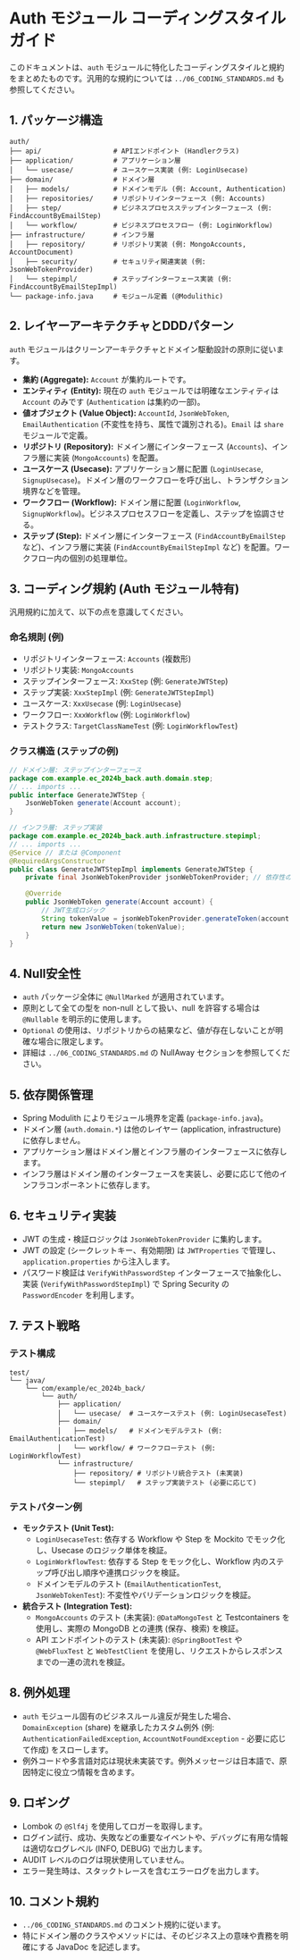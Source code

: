 # Auth モジュール コーディングスタイルガイド

このドキュメントは、`auth` モジュールに特化したコーディングスタイルと規約をまとめたものです。汎用的な規約については `../06_CODING_STANDARDS.md` も参照してください。

## 1. パッケージ構造
```
auth/
├── api/                  # APIエンドポイント (Handlerクラス)
├── application/          # アプリケーション層
│   └── usecase/          # ユースケース実装 (例: LoginUsecase)
├── domain/               # ドメイン層
│   ├── models/           # ドメインモデル (例: Account, Authentication)
│   ├── repositories/     # リポジトリインターフェース (例: Accounts)
│   ├── step/             # ビジネスプロセスステップインターフェース (例: FindAccountByEmailStep)
│   └── workflow/         # ビジネスプロセスフロー (例: LoginWorkflow)
├── infrastructure/       # インフラ層
│   ├── repository/       # リポジトリ実装 (例: MongoAccounts, AccountDocument)
│   ├── security/         # セキュリティ関連実装 (例: JsonWebTokenProvider)
│   └── stepimpl/         # ステップインターフェース実装 (例: FindAccountByEmailStepImpl)
└── package-info.java     # モジュール定義 (@Modulithic)
```

## 2. レイヤーアーキテクチャとDDDパターン
`auth` モジュールはクリーンアーキテクチャとドメイン駆動設計の原則に従います。

- **集約 (Aggregate):** `Account` が集約ルートです。
- **エンティティ (Entity):** 現在の `auth` モジュールでは明確なエンティティは `Account` のみです (`Authentication` は集約の一部)。
- **値オブジェクト (Value Object):** `AccountId`, `JsonWebToken`, `EmailAuthentication` (不変性を持ち、属性で識別される)。`Email` は `share` モジュールで定義。
- **リポジトリ (Repository):** ドメイン層にインターフェース (`Accounts`)、インフラ層に実装 (`MongoAccounts`) を配置。
- **ユースケース (Usecase):** アプリケーション層に配置 (`LoginUsecase`, `SignupUsecase`)。ドメイン層のワークフローを呼び出し、トランザクション境界などを管理。
- **ワークフロー (Workflow):** ドメイン層に配置 (`LoginWorkflow`, `SignupWorkflow`)。ビジネスプロセスフローを定義し、ステップを協調させる。
- **ステップ (Step):** ドメイン層にインターフェース (`FindAccountByEmailStep` など)、インフラ層に実装 (`FindAccountByEmailStepImpl` など) を配置。ワークフロー内の個別の処理単位。

## 3. コーディング規約 (Auth モジュール特有)
汎用規約に加えて、以下の点を意識してください。

### 命名規則 (例)
- リポジトリインターフェース: `Accounts` (複数形)
- リポジトリ実装: `MongoAccounts`
- ステップインターフェース: `XxxStep` (例: `GenerateJWTStep`)
- ステップ実装: `XxxStepImpl` (例: `GenerateJWTStepImpl`)
- ユースケース: `XxxUsecase` (例: `LoginUsecase`)
- ワークフロー: `XxxWorkflow` (例: `LoginWorkflow`)
- テストクラス: `TargetClassNameTest` (例: `LoginWorkflowTest`)

### クラス構造 (ステップの例)
```java
// ドメイン層: ステップインターフェース
package com.example.ec_2024b_back.auth.domain.step;
// ... imports ...
public interface GenerateJWTStep {
    JsonWebToken generate(Account account);
}

// インフラ層: ステップ実装
package com.example.ec_2024b_back.auth.infrastructure.stepimpl;
// ... imports ...
@Service // または @Component
@RequiredArgsConstructor
public class GenerateJWTStepImpl implements GenerateJWTStep {
    private final JsonWebTokenProvider jsonWebTokenProvider; // 依存性の注入

    @Override
    public JsonWebToken generate(Account account) {
        // JWT生成ロジック
        String tokenValue = jsonWebTokenProvider.generateToken(account.id().value());
        return new JsonWebToken(tokenValue);
    }
}
```

## 4. Null安全性
- `auth` パッケージ全体に `@NullMarked` が適用されています。
- 原則として全ての型を non-null として扱い、null を許容する場合は `@Nullable` を明示的に使用します。
- `Optional` の使用は、リポジトリからの結果など、値が存在しないことが明確な場合に限定します。
- 詳細は `../06_CODING_STANDARDS.md` の NullAway セクションを参照してください。

## 5. 依存関係管理
- Spring Modulith によりモジュール境界を定義 (`package-info.java`)。
- ドメイン層 (`auth.domain.*`) は他のレイヤー (application, infrastructure) に依存しません。
- アプリケーション層はドメイン層とインフラ層のインターフェースに依存します。
- インフラ層はドメイン層のインターフェースを実装し、必要に応じて他のインフラコンポーネントに依存します。

## 6. セキュリティ実装
- JWT の生成・検証ロジックは `JsonWebTokenProvider` に集約します。
- JWT の設定 (シークレットキー、有効期限) は `JWTProperties` で管理し、`application.properties` から注入します。
- パスワード検証は `VerifyWithPasswordStep` インターフェースで抽象化し、実装 (`VerifyWithPasswordStepImpl`) で Spring Security の `PasswordEncoder` を利用します。

## 7. テスト戦略
### テスト構成
```
test/
└── java/
    └── com/example/ec_2024b_back/
        └── auth/
            ├── application/
            │   └── usecase/  # ユースケーステスト (例: LoginUsecaseTest)
            ├── domain/
            │   ├── models/   # ドメインモデルテスト (例: EmailAuthenticationTest)
            │   └── workflow/ # ワークフローテスト (例: LoginWorkflowTest)
            └── infrastructure/
                ├── repository/ # リポジトリ統合テスト (未実装)
                └── stepimpl/   # ステップ実装テスト (必要に応じて)
```

### テストパターン例
- **モックテスト (Unit Test):**
    - `LoginUsecaseTest`: 依存する Workflow や Step を Mockito でモック化し、Usecase のロジック単体を検証。
    - `LoginWorkflowTest`: 依存する Step をモック化し、Workflow 内のステップ呼び出し順序や連携ロジックを検証。
    - ドメインモデルのテスト (`EmailAuthenticationTest`, `JsonWebTokenTest`): 不変性やバリデーションロジックを検証。
- **統合テスト (Integration Test):**
    - `MongoAccounts` のテスト (未実装): `@DataMongoTest` と Testcontainers を使用し、実際の MongoDB との連携 (保存、検索) を検証。
    - API エンドポイントのテスト (未実装): `@SpringBootTest` や `@WebFluxTest` と `WebTestClient` を使用し、リクエストからレスポンスまでの一連の流れを検証。

## 8. 例外処理
- `auth` モジュール固有のビジネスルール違反が発生した場合、`DomainException` (share) を継承したカスタム例外 (例: `AuthenticationFailedException`, `AccountNotFoundException` - 必要に応じて作成) をスローします。
- 例外コードや多言語対応は現状未実装です。例外メッセージは日本語で、原因特定に役立つ情報を含めます。

## 9. ロギング
- Lombok の `@Slf4j` を使用してロガーを取得します。
- ログイン試行、成功、失敗などの重要なイベントや、デバッグに有用な情報は適切なログレベル (INFO, DEBUG) で出力します。
- AUDIT レベルのログは現状使用していません。
- エラー発生時は、スタックトレースを含むエラーログを出力します。

## 10. コメント規約
- `../06_CODING_STANDARDS.md` のコメント規約に従います。
- 特にドメイン層のクラスやメソッドには、そのビジネス上の意味や責務を明確にする JavaDoc を記述します。
